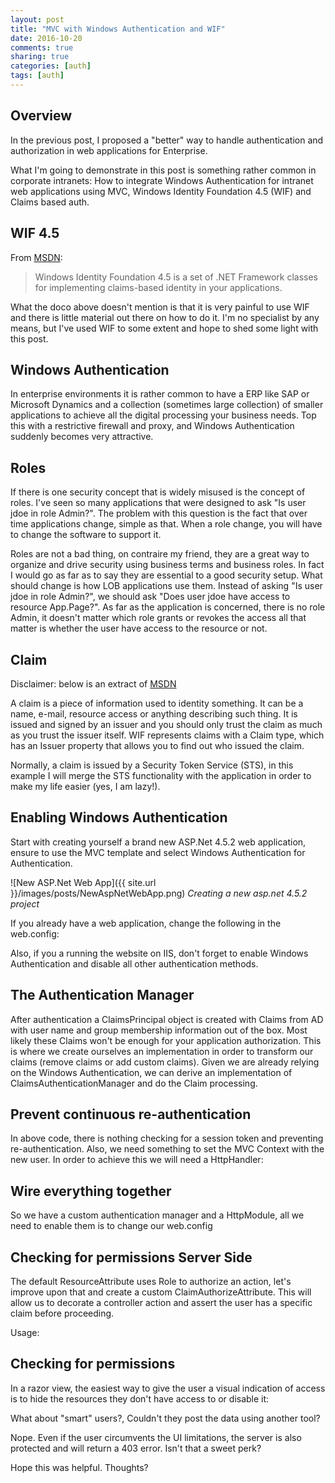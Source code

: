 ```yaml
---
layout: post
title: "MVC with Windows Authentication and WIF"
date: 2016-10-20
comments: true
sharing: true
categories: [auth]
tags: [auth]
---
```


## Overview
In the previous post, I proposed a "better" way to handle authentication and authorization in web applications for Enterprise. 

What I'm going to demonstrate in this post is something rather common in corporate intranets: How to integrate Windows Authentication for intranet web applications using MVC,  Windows Identity Foundation 4.5 (WIF) and Claims based auth. 

## WIF 4.5
From [MSDN](https://msdn.microsoft.com/en-us/library/hh291066(v=vs.110).aspx):

> Windows Identity Foundation 4.5 is a set of .NET Framework classes for implementing claims-based identity in your applications.

What the doco above doesn't mention is that it is very painful to use WIF and there is little material out there on how to do it. I'm no specialist by any means, but I've used WIF to some extent and hope to shed some light with this post.  

## Windows Authentication
In enterprise environments it is rather common to have a ERP like SAP or Microsoft Dynamics and a collection (sometimes large collection) of smaller applications to achieve all the digital processing your business needs. Top this with a restrictive firewall and proxy, and Windows Authentication suddenly becomes very attractive.

## Roles
If there is one security concept that is widely misused is the concept of roles. I've seen so many applications that were designed to ask "Is user jdoe in role Admin?". The problem with this question is the fact that over time applications change, simple as that. When a role change, you will have to change the software to support it.

Roles are not a bad thing, on contraire my friend, they are a great way to organize and drive security using business terms and business roles. In fact I would go as far as to say they are essential to a good security setup. What should change is how LOB applications use them. Instead of asking "Is user jdoe in role Admin?", we should ask "Does user jdoe have access to resource App.Page?". As far as the application is concerned, there is no role Admin, it doesn't matter which role grants or revokes the access all that matter is whether the user have access to the resource or not. 

## Claim
Disclaimer: below is an extract of [MSDN](https://msdn.microsoft.com/en-us/library/ee517291.aspx)

A claim is a piece of information used to identity something. It can be a name, e-mail, resource access or anything describing such thing. It is issued and signed by an issuer and you should only trust the claim as much as you trust the issuer itself. WIF represents claims with a Claim type, which has an Issuer property that allows you to find out who issued the claim.

Normally, a claim is issued by a Security Token Service (STS), in this example I will merge the STS functionality with the application in order to make my life easier (yes, I am lazy!).

## Enabling Windows Authentication
Start with creating yourself a brand new ASP.Net 4.5.2 web application, ensure to use the MVC template and select Windows Authentication for Authentication.

![New ASP.Net Web App]({{ site.url }}/images/posts/NewAspNetWebApp.png)
*Creating a new asp.net 4.5.2 project*

If you already have a web application, change the following in the web.config:

<script src="https://gist.github.com/jlucaspains/ad82a2dbfc17a4fe8b88e54508517ea9.js"></script>

Also, if you a running the website on IIS, don't forget to enable Windows Authentication and disable all other authentication methods.

## The Authentication Manager
After authentication a ClaimsPrincipal object is created with Claims from AD with user name and group membership information out of the box. Most likely these Claims won't be enough for your application authorization. This is where we create ourselves an implementation in order to transform our claims (remove claims or add custom claims). Given we are already relying on the Windows Authentication, we can derive an implementation of ClaimsAuthenticationManager and do the Claim processing.

<script src="https://gist.github.com/jlucaspains/8c147286e3d501428acf6b3494fa3b55.js"></script>

## Prevent continuous re-authentication
In above code, there is nothing checking for a session token and preventing re-authentication. Also, we need something to set the MVC Context with the new user. In order to achieve this we will need a HttpHandler:

<script src="https://gist.github.com/jlucaspains/1427eb538f90ad9cd272b4dde07a55cf.js"></script>

## Wire everything together
So we have a custom authentication manager and a HttpModule, all we  need to enable them is to change our web.config 

<script src="https://gist.github.com/jlucaspains/87a9b0f6b6ff871ed61e1d69e341e93f.js"></script>

## Checking for permissions Server Side
The default ResourceAttribute uses Role to authorize an action, let's improve upon that and create a custom ClaimAuthorizeAttribute. This will allow us to decorate a controller action and assert the user has a specific claim before proceeding.

<script src="https://gist.github.com/jlucaspains/1ed7a05ad751454b6037e4c8622bab26.js"></script>

Usage:

<script src="https://gist.github.com/jlucaspains/d7c6a8a0be59aae9e0f193e73f1d1aac.js"></script>

## Checking for permissions
In a razor view, the easiest way to give the user a visual indication of access is to hide the resources they don't have access to or disable it:

<script src="https://gist.github.com/jlucaspains/7631993fd918d185a53ba5e1b22dbb85.js"></script>

What about "smart" users?, Couldn't they post the data using another tool?

Nope. Even if the user circumvents the UI limitations, the server is also protected and will return a 403 error. Isn't that a sweet perk? 

Hope this was helpful. Thoughts?
